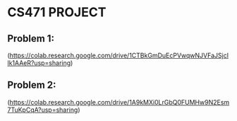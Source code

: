 # CS471 PROJECT

## Problem 1:
(https://colab.research.google.com/drive/1CTBkGmDuEcPVwqwNJVFaJSjcllk1AAeR?usp=sharing)

## Problem 2:
(https://colab.research.google.com/drive/1A9kMXi0LrGbQ0FUMHw9N2Esm7TuKpCqA?usp=sharing)
